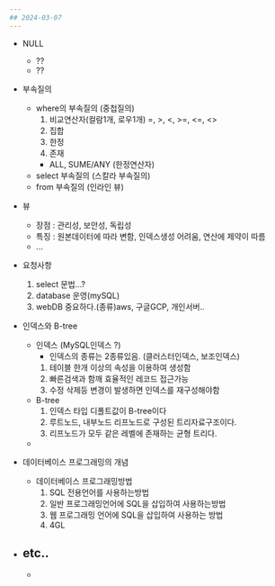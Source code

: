 ```yaml
---
## 2024-03-07
---
```


- NULL
    - ??
    - ??

- 부속질의
    - where의 부속질의 (중첩질의)
        1. 비교연산자(컬람1개, 로우1개) =, >, <, >=, <=, <>
        2. 집합
        3. 한정
        4. 존재
        - ALL, SUME/ANY (한정연산자)
    - select 부속질의 (스칼라 부속질의)
    - from 부속질의 (인라인 뷰)
- 뷰
    - 장점 : 관리성, 보안성, 독립성
    - 특징 : 원본데이터에 따라 변함, 인덱스생성 어려움, 연산에 제약이 따름
    - ...
- 요청사항
    1. select 문법...?
    2. database 운영(mySQL)
    3. webDB 중요하다.(종류)aws, 구글GCP, 개인서버..

- 인덱스와 B-tree
    - 인덱스 (MySQL인덱스 ?)
        - 인덱스의 종류는 2종류있음. (클러스터인덱스, 보조인덱스)
        1. 테이블 한개 이상의 속성을 이용하여 생성함
        2. 빠른검색과 함깨 효율적인 레코드 접근가능
        3. 수정 삭제등 변경이 발생하면 인덱스를 재구성해야함
    - B-tree
        1. 인덱스 타입 디폴트값이 B-tree이다
        2. 루트노드, 내부노드 리프노드로 구성된 트리자료구조이다.
        3. 리프노드가 모두 같은 레벨에 존재하는 균형 트리다.
    - 
    
- 데이터베이스 프로그래밍의 개념
	- 데이터베이스 프로그래밍방법
		1. SQL 전용언어를 사용하는방법
		2. 일반 프로그래밍언어에 SQL을 삽입하여 사용하는방법
		3. 웹 프로그래밍 언어에 SQL을 삽입하여 사용하는 방법
		4. 4GL

- etc..
    - 
    - 
